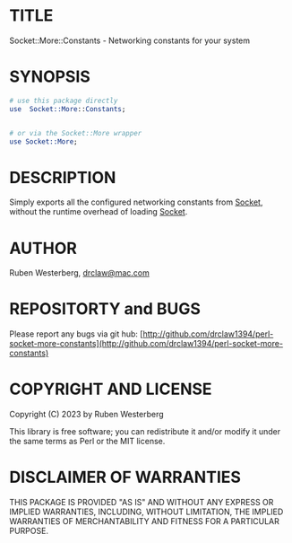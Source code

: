 # TITLE

Socket::More::Constants - Networking constants for your system

# SYNOPSIS

```perl
# use this package directly
use  Socket::More::Constants;


# or via the Socket::More wrapper
use Socket::More;
```

# DESCRIPTION

Simply exports all the configured networking constants from [Socket](https://metacpan.org/pod/Socket), without
the runtime overhead of loading [Socket](https://metacpan.org/pod/Socket).

# AUTHOR

Ruben Westerberg, <drclaw@mac.com>

# REPOSITORTY and BUGS

Please report any bugs via git hub:
[http://github.com/drclaw1394/perl-socket-more-constants](http://github.com/drclaw1394/perl-socket-more-constants)

# COPYRIGHT AND LICENSE

Copyright (C) 2023 by Ruben Westerberg

This library is free software; you can redistribute it and/or modify it under
the same terms as Perl or the MIT license.

# DISCLAIMER OF WARRANTIES

THIS PACKAGE IS PROVIDED "AS IS" AND WITHOUT ANY EXPRESS OR IMPLIED WARRANTIES,
INCLUDING, WITHOUT LIMITATION, THE IMPLIED WARRANTIES OF MERCHANTABILITY AND
FITNESS FOR A PARTICULAR PURPOSE.

